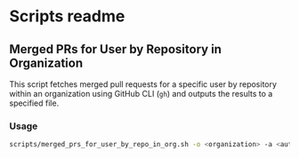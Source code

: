 # Scripts readme

## Merged PRs for User by Repository in Organization

This script fetches merged pull requests for a specific user by repository within an organization using GitHub CLI (`gh`) and outputs the results to a specified file.

### Usage

```bash
scripts/merged_prs_for_user_by_repo_in_org.sh -o <organization> -a <author> -f <output_file>
```
